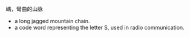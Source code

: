  嵎，彎曲的山脉

- a long jagged mountain chain.
- a code word representing the letter S, used in radio communication.